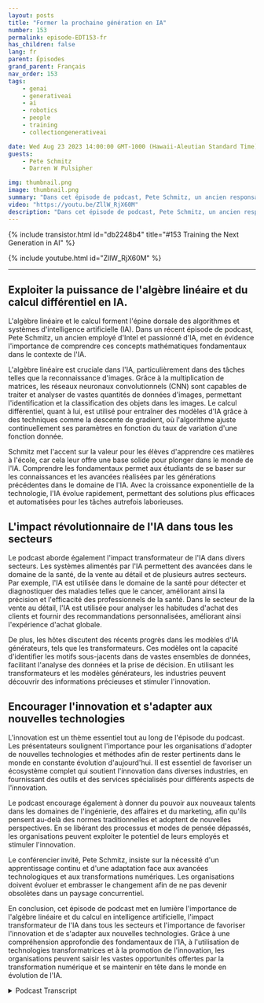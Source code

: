 ```yaml
---
layout: posts
title: "Former la prochaine génération en IA"
number: 153
permalink: episode-EDT153-fr
has_children: false
lang: fr
parent: Épisodes
grand_parent: Français
nav_order: 153
tags:
    - genai
    - generativeai
    - ai
    - robotics
    - people
    - training
    - collectiongenerativeai

date: Wed Aug 23 2023 14:00:00 GMT-1000 (Hawaii-Aleutian Standard Time)
guests:
    - Pete Schmitz
    - Darren W Pulsipher

img: thumbnail.png
image: thumbnail.png
summary: "Dans cet épisode de podcast, Pete Schmitz, un ancien responsable de compte chez Intel, parle de son travail avec des lycéens pour leur enseigner l'IA et comment l'utiliser dans leurs compétitions de robotique. Il explique que ces compétitions nécessitent l'utilisation de l'autonomie, et l'IA est un composant crucial pour y parvenir. Pete partage un exemple de la façon dont la vision par ordinateur, alimentée par l'IA, est utilisée dans le véhicule de surface sans pilote de l'Agence pour les projets de recherche avancée de la défense (DARPA), le DARPA D Hunter."
video: "https://youtu.be/ZllW_RjX60M"
description: "Dans cet épisode de podcast, Pete Schmitz, un ancien responsable de compte chez Intel, parle de son travail avec des lycéens pour leur enseigner l'IA et comment l'utiliser dans leurs compétitions de robotique. Il explique que ces compétitions nécessitent l'utilisation de l'autonomie, et l'IA est un composant crucial pour y parvenir. Pete partage un exemple de la façon dont la vision par ordinateur, alimentée par l'IA, est utilisée dans le véhicule de surface sans pilote de l'Agence pour les projets de recherche avancée de la défense (DARPA), le DARPA D Hunter."
---
```


<div>
{% include transistor.html id="db2248b4" title="#153 Training the Next Generation in AI" %}

{% include youtube.html id="ZllW_RjX60M" %}
</div>

---

## Exploiter la puissance de l'algèbre linéaire et du calcul différentiel en IA.

L'algèbre linéaire et le calcul forment l'épine dorsale des algorithmes et systèmes d'intelligence artificielle (IA). Dans un récent épisode de podcast, Pete Schmitz, un ancien employé d'Intel et passionné d'IA, met en évidence l'importance de comprendre ces concepts mathématiques fondamentaux dans le contexte de l'IA.

L'algèbre linéaire est cruciale dans l'IA, particulièrement dans des tâches telles que la reconnaissance d'images. Grâce à la multiplication de matrices, les réseaux neuronaux convolutionnels (CNN) sont capables de traiter et analyser de vastes quantités de données d'images, permettant l'identification et la classification des objets dans les images. Le calcul différentiel, quant à lui, est utilisé pour entraîner des modèles d'IA grâce à des techniques comme la descente de gradient, où l'algorithme ajuste continuellement ses paramètres en fonction du taux de variation d'une fonction donnée.

Schmitz met l'accent sur la valeur pour les élèves d'apprendre ces matières à l'école, car cela leur offre une base solide pour plonger dans le monde de l'IA. Comprendre les fondamentaux permet aux étudiants de se baser sur les connaissances et les avancées réalisées par les générations précédentes dans le domaine de l'IA. Avec la croissance exponentielle de la technologie, l'IA évolue rapidement, permettant des solutions plus efficaces et automatisées pour les tâches autrefois laborieuses.

## L'impact révolutionnaire de l'IA dans tous les secteurs

Le podcast aborde également l'impact transformateur de l'IA dans divers secteurs. Les systèmes alimentés par l'IA permettent des avancées dans le domaine de la santé, de la vente au détail et de plusieurs autres secteurs. Par exemple, l'IA est utilisée dans le domaine de la santé pour détecter et diagnostiquer des maladies telles que le cancer, améliorant ainsi la précision et l'efficacité des professionnels de la santé. Dans le secteur de la vente au détail, l'IA est utilisée pour analyser les habitudes d'achat des clients et fournir des recommandations personnalisées, améliorant ainsi l'expérience d'achat globale.

De plus, les hôtes discutent des récents progrès dans les modèles d'IA générateurs, tels que les transformateurs. Ces modèles ont la capacité d'identifier les motifs sous-jacents dans de vastes ensembles de données, facilitant l'analyse des données et la prise de décision. En utilisant les transformateurs et les modèles générateurs, les industries peuvent découvrir des informations précieuses et stimuler l'innovation.

## Encourager l'innovation et s'adapter aux nouvelles technologies

L'innovation est un thème essentiel tout au long de l'épisode du podcast. Les présentateurs soulignent l'importance pour les organisations d'adopter de nouvelles technologies et méthodes afin de rester pertinents dans le monde en constante évolution d'aujourd'hui. Il est essentiel de favoriser un écosystème complet qui soutient l'innovation dans diverses industries, en fournissant des outils et des services spécialisés pour différents aspects de l'innovation.

Le podcast encourage également à donner du pouvoir aux nouveaux talents dans les domaines de l'ingénierie, des affaires et du marketing, afin qu'ils pensent au-delà des normes traditionnelles et adoptent de nouvelles perspectives. En se libérant des processus et modes de pensée dépassés, les organisations peuvent exploiter le potentiel de leurs employés et stimuler l'innovation.

Le conférencier invité, Pete Schmitz, insiste sur la nécessité d'un apprentissage continu et d'une adaptation face aux avancées technologiques et aux transformations numériques. Les organisations doivent évoluer et embrasser le changement afin de ne pas devenir obsolètes dans un paysage concurrentiel.

En conclusion, cet épisode de podcast met en lumière l'importance de l'algèbre linéaire et du calcul en intelligence artificielle, l'impact transformateur de l'IA dans tous les secteurs et l'importance de favoriser l'innovation et de s'adapter aux nouvelles technologies. Grâce à une compréhension approfondie des fondamentaux de l'IA, à l'utilisation de technologies transformatrices et à la promotion de l'innovation, les organisations peuvent saisir les vastes opportunités offertes par la transformation numérique et se maintenir en tête dans le monde en évolution de l'IA.



<details>
<summary> Podcast Transcript </summary>

<p></p>

</details>
